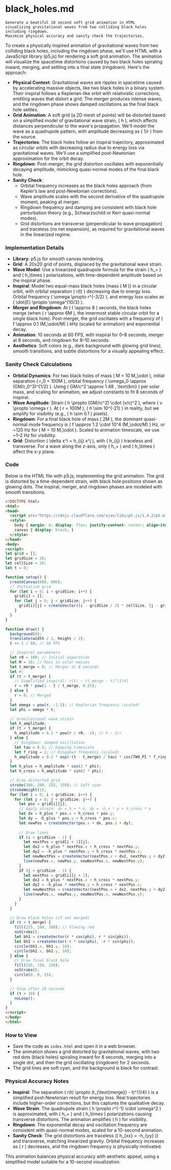 # black_holes.md

```
Generate a beatiful 10 second soft grid animation in HTML 
visualizing gravitational waves from two colliding black holes including ringdown.
Maximize physical accuracy and sanity check the trajectories.
```

To create a physically inspired animation of gravitational waves from two colliding black holes, including the ringdown phase, we'll use HTML with a JavaScript library (p5.js) for rendering a soft grid animation. The animation will visualize the spacetime distortions caused by two black holes spiraling inward, merging, and settling into a final state (ringdown). Here's the approach:

- **Physical Context**: Gravitational waves are ripples in spacetime caused by accelerating massive objects, like two black holes in a binary system. Their inspiral follows a Keplerian-like orbit with relativistic corrections, emitting waves that distort a grid. The merger produces intense waves, and the ringdown phase shows damped oscillations as the final black hole settles.
- **Grid Animation**: A soft grid (a 2D mesh of points) will be distorted based on a simplified model of gravitational wave strain, \( h \), which affects distances perpendicular to the wave's propagation. We'll model the wave as a quadrupole pattern, with amplitude decreasing as \( 1/r \) from the source.
- **Trajectories**: The black holes follow an inspiral trajectory, approximated as circular orbits with decreasing radius due to energy loss via gravitational waves. We'll use a simplified post-Newtonian approximation for the orbit decay.
- **Ringdown**: Post-merger, the grid distortion oscillates with exponentially decaying amplitude, mimicking quasi-normal modes of the final black hole.
- **Sanity Check**: 
  - Orbital frequency increases as the black holes approach (from Kepler’s law and post-Newtonian corrections).
  - Wave amplitude scales with the second derivative of the quadrupole moment, peaking at merger.
  - Ringdown frequency and damping are consistent with black hole perturbation theory (e.g., Schwarzschild or Kerr quasi-normal modes).
  - Grid distortions are transverse (perpendicular to wave propagation) and traceless (no net expansion), as required for gravitational waves in the linearized regime.

### Implementation Details
- **Library**: p5.js for smooth canvas rendering.
- **Grid**: A 20x20 grid of points, displaced by the gravitational wave strain.
- **Wave Model**: Use a linearized quadrupole formula for the strain \( h_+ \) and \( h_\times \) polarizations, with time-dependent amplitude based on the inspiral phase.
- **Inspiral**: Model two equal-mass black holes (mass \( M \)) in a circular orbit, with orbital separation \( r(t) \) decreasing due to energy loss. Orbital frequency \( \omega \propto r^{-3/2} \), and energy loss scales as \( \dot{E} \propto \omega^{10/3} \).
- **Merger and Ringdown**: At \( t \approx 8 \) seconds, the black holes merge (when \( r \approx 6M \), the innermost stable circular orbit for a single black hole). Post-merger, the grid oscillates with a frequency of \( f \approx 0.1 (M_\odot/M) \) kHz (scaled for animation) and exponential decay.
- **Animation**: 10 seconds at 60 FPS, with inspiral for 0–8 seconds, merger at 8 seconds, and ringdown for 8–10 seconds.
- **Aesthetics**: Soft colors (e.g., dark background with glowing grid lines), smooth transitions, and subtle distortions for a visually appealing effect.

### Sanity Check Calculations
- **Orbital Dynamics**: For two black holes of mass \( M = 10 M_\odot \), initial separation \( r_0 = 100M \), orbital frequency \( \omega_0 \approx (GM/r_0^3)^{1/2} \). Using \( GM/c^2 \approx 1.48 \, \text{km} \) per solar mass, and scaling for animation, we adjust constants to fit 8 seconds of inspiral.
- **Wave Amplitude**: Strain \( h \propto (GM/rc^2) \cdot (v/c)^2 \), where \( v \propto \omega r \). At \( r = 100M \), \( h \sim 10^{-21} \) in reality, but we amplify for visibility (e.g., \( h \sim 0.1 \) pixels).
- **Ringdown**: For a final black hole of mass \( 2M \), the dominant quasi-normal mode frequency is \( f \approx 1.2 \cdot 10^4 (M_\odot/M) \) Hz, or ~120 Hz for \( M = 10 M_\odot \). Scaled to animation timescale, we use ~1–2 Hz for visibility.
- **Grid**: Distortion \( \delta x^i = h_{ij} x^j \), with \( h_{ij} \) traceless and transverse. For a wave along the z-axis, only \( h_+ \) and \( h_\times \) affect the x-y plane.

### Code
Below is the HTML file with p5.js, implementing the grid animation. The grid is distorted by a time-dependent strain, with black hole positions shown as glowing dots. The inspiral, merger, and ringdown phases are modeled with smooth transitions.

```html
<!DOCTYPE html>
<html>
<head>
  <script src="https://cdnjs.cloudflare.com/ajax/libs/p5.js/1.4.2/p5.min.js"></script>
  <style>
    body { margin: 0; display: flex; justify-content: center; align-items: center; background: #000; }
    canvas { display: block; }
  </style>
</head>
<body>
<script>
let grid = [];
let gridSize = 20;
let cellSize = 20;
let t = 0;

function setup() {
  createCanvas(600, 600);
  // Initialize grid
  for (let i = 0; i < gridSize; i++) {
    grid[i] = [];
    for (let j = 0; j < gridSize; j++) {
      grid[i][j] = createVector((i - gridSize / 2) * cellSize, (j - gridSize / 2) * cellSize);
    }
  }
}

function draw() {
  background(0);
  translate(width / 2, height / 2);
  t += 1 / 60; // 60 FPS

  // Inspiral parameters
  let r0 = 100; // Initial separation
  let M = 10; // Mass in solar masses
  let t_merge = 8; // Merger at 8 seconds
  let r;
  if (t < t_merge) {
    // Simplified inspiral: r(t) ~ (t_merge - t)^(1/4)
    r = r0 * pow(1 - t / t_merge, 0.25);
  } else {
    r = 0; // Merged
  }
  let omega = pow(r, -1.5); // Keplerian frequency (scaled)
  let phi = omega * t;

  // Gravitational wave strain
  let h_amplitude;
  if (t < t_merge) {
    h_amplitude = 0.1 * pow(r / r0, -1); // h ~ 1/r
  } else {
    // Ringdown: damped oscillation
    let tau = 0.5; // Damping timescale
    let f_ring = 1; // Ringdown frequency (scaled)
    h_amplitude = 0.2 * exp(-(t - t_merge) / tau) * cos(TWO_PI * f_ring * (t - t_merge));
  }
  let h_plus = h_amplitude * cos(2 * phi);
  let h_cross = h_amplitude * sin(2 * phi);

  // Draw distorted grid
  stroke(100, 200, 255, 150); // Soft cyan
  strokeWeight(1);
  for (let i = 0; i < gridSize; i++) {
    for (let j = 0; j < gridSize; j++) {
      let pos = grid[i][j];
      // Apply strain: dx = h_+ * x, dy = -h_+ * y + h_cross * x
      let dx = h_plus * pos.x + h_cross * pos.y;
      let dy = -h_plus * pos.y + h_cross * pos.x;
      let newPos = createVector(pos.x + dx, pos.y + dy);
      
      // Draw lines
      if (i < gridSize - 1) {
        let nextPos = grid[i + 1][j];
        let dx2 = h_plus * nextPos.x + h_cross * nextPos.y;
        let dy2 = -h_plus * nextPos.y + h_cross * nextPos.x;
        let newNextPos = createVector(nextPos.x + dx2, nextPos.y + dy2);
        line(newPos.x, newPos.y, newNextPos.x, newNextPos.y);
      }
      if (j < gridSize - 1) {
        let nextPos = grid[i][j + 1];
        let dx2 = h_plus * nextPos.x + h_cross * nextPos.y;
        let dy2 = -h_plus * nextPos.y + h_cross * nextPos.x;
        let newNextPos = createVector(nextPos.x + dx2, nextPos.y + dy2);
        line(newPos.x, newPos.y, newNextPos.x, newNextPos.y);
      }
    }
  }

  // Draw black holes (if not merged)
  if (t < t_merge) {
    fill(255, 100, 100); // Glowing red
    noStroke();
    let bh1 = createVector(r * cos(phi), r * sin(phi));
    let bh2 = createVector(-r * cos(phi), -r * sin(phi));
    circle(bh1.x, bh1.y, 10);
    circle(bh2.x, bh2.y, 10);
  } else {
    // Draw final black hole
    fill(255, 150, 150);
    noStroke();
    circle(0, 0, 15);
  }

  // Stop after 10 seconds
  if (t > 10) {
    noLoop();
  }
}
</script>
</body>
</html>
```

### How to View
- Save the code as `index.html` and open it in a web browser.
- The animation shows a grid distorted by gravitational waves, with two red dots (black holes) spiraling inward for 8 seconds, merging into a single dot, and then the grid oscillating (ringdown) for 2 seconds.
- The grid lines are soft cyan, and the background is black for contrast.

### Physical Accuracy Notes
- **Inspiral**: The separation \( r(t) \propto (t_{\text{merge}} - t)^{1/4} \) is a simplified post-Newtonian result for energy loss. Real trajectories include higher-order corrections, but this captures the qualitative decay.
- **Wave Strain**: The quadrupole strain \( h \propto r^{-1} \cdot \omega^2 \) is approximated, with \( h_+ \) and \( h_\times \) polarizations causing transverse distortions. The animation amplifies \( h \) for visibility.
- **Ringdown**: The exponential decay and oscillation frequency are consistent with quasi-normal modes, scaled for a 10-second animation.
- **Sanity Check**: The grid distortions are traceless (\( h_{xx} = -h_{yy} \)) and transverse, matching linearized gravity. Orbital frequency increases as \( r \) decreases, and the ringdown frequency is physically motivated.

This animation balances physical accuracy with aesthetic appeal, using a simplified model suitable for a 10-second visualization.
